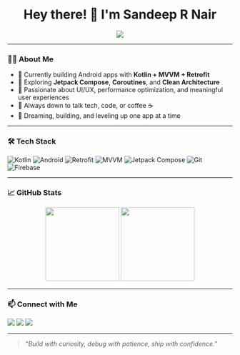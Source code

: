 <h1 align="center">Hey there! 👋 I'm Sandeep R Nair</h1>

<p align="center">
  <img src="https://readme-typing-svg.herokuapp.com?font=Fira+Code&size=22&pause=1000&color=1DA1F2&center=true&vCenter=true&width=440&lines=Android+Developer;Kotlin+%7C+MVVM+%7C+Retrofit;Lifelong+learner+%F0%9F%93%9A+%7C+Builder+%F0%9F%9A%80" />
</p>

---

### 🙋‍♂️ About Me
- 🔭 Currently building Android apps with **Kotlin + MVVM + Retrofit**
- 🌱 Exploring **Jetpack Compose**, **Coroutines**, and **Clean Architecture**
- 🧠 Passionate about UI/UX, performance optimization, and meaningful user experiences
- 💬 Always down to talk tech, code, or coffee ☕
- 🚀 Dreaming, building, and leveling up one app at a time

---

### 🛠️ Tech Stack
![Kotlin](https://img.shields.io/badge/Kotlin-0095D5?style=flat-square&logo=kotlin&logoColor=white)
![Android](https://img.shields.io/badge/Android-3DDC84?style=flat-square&logo=android&logoColor=white)
![Retrofit](https://img.shields.io/badge/Retrofit-007396?style=flat-square)
![MVVM](https://img.shields.io/badge/MVVM-Architecture-blue?style=flat-square)
![Jetpack Compose](https://img.shields.io/badge/Jetpack_Compose-4285F4?style=flat-square&logo=android&logoColor=white)
![Git](https://img.shields.io/badge/Git-F05032?style=flat-square&logo=git&logoColor=white)
![Firebase](https://img.shields.io/badge/Firebase-FFCA28?style=flat-square&logo=firebase&logoColor=white)

---

### 📈 GitHub Stats

<p align="center">
  <img src="https://github-readme-stats.vercel.app/api?username=Sandeep-R-Nair&show_icons=true&theme=radical" height="165">
  <img src="https://github-readme-stats.vercel.app/api/top-langs/?username=Sandeep-R-Nair&layout=compact&theme=radical" height="165">
</p>

---

### 📫 Connect with Me
<p align="left">
  <a href="mailto:sandeep@example.com"><img src="https://img.shields.io/badge/Email-D14836?style=for-the-badge&logo=gmail&logoColor=white"></a>
  <a href="https://www.linkedin.com/in/sandeep-r-nair"><img src="https://img.shields.io/badge/LinkedIn-blue?style=for-the-badge&logo=linkedin&logoColor=white"></a>
  <a href="https://your-portfolio.com"><img src="https://img.shields.io/badge/Portfolio-000?style=for-the-badge&logo=firefox&logoColor=white"></a>
</p>

---

> *“Build with curiosity, debug with patience, ship with confidence.”*

